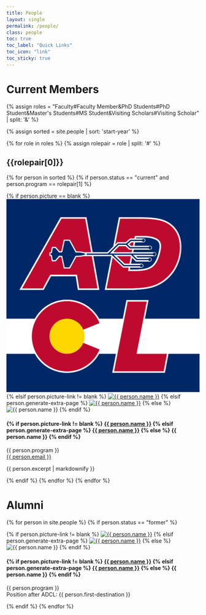```yaml
---
title: People 
layout: single 
permalink: /people/
class: people
toc: true
toc_label: "Quick Links"
toc_icon: "link"
toc_sticky: true
---
```


# Current Members

{% assign roles = "Faculty#Faculty Member&PhD Students#PhD Student&Master's Students#MS Student&Visiting Scholars#Visiting Scholar" | split: '&' %}

{% assign sorted = site.people | sort: 'start-year' %}

{% for role in roles %}
{% assign rolepair = role | split: '#' %}
## {{rolepair[0]}}
{% for person in sorted %}
{% if person.status == "current" and person.program == rolepair[1] %}
<div class="person">
<div class="person-basic">
<div class="person-img">
{% if person.picture == blank %}
<img src="/assets/logos/ADCL-square.svg" alt="{{ person.name }}" title="{{ person.name }}" class="person-img">
{% elsif person.picture-link != blank %}
<a href="{{ person.picture-link }}" target="_blank"><img src="{{ site.baseurl }}{{ person.picture }}" alt="{{ person.name }}" title="{{ person.name }}" class="person-img"></a>
{% elsif person.generate-extra-page %}
<a href="{{ site.baseurl }}{{ person.url }}" target="_blank"><img src="{{ site.baseurl }}{{ person.picture }}" alt="{{ person.name }}" title="{{ person.name }}" class="person-img"></a>
{% else %}
<img src="{{ site.baseurl }}{{ person.picture }}" alt="{{ person.name }}" title="{{ person.name }}" class="person-img">
{% endif %}
</div>
<div class="person-info">
<h4>
{% if person.picture-link != blank %}
<a href="{{ person.header-link }}" target="_blank">{{ person.name }}</a>
{% elsif person.generate-extra-page %}
<a href="{{ site.baseurl }}{{ person.url }}" target="_blank">{{ person.name }}</a>
{% else %}
{{ person.name }}
{% endif %}
</h4>
    <p>{{ person.program }}<br>
    <a href="mailto:{{ person.email }}">{{ person.email }}</a></p>
</div>
</div>
<div class="person-bio">
    <p>{{ person.excerpt | markdownify }}</p>
</div>
</div>
{% endif %}
{% endfor %}
{% endfor %}

# Alumni

{% for person in site.people %}
{% if person.status == "former" %}
<div class="person">
<div class="person-basic">
<div class="person-img">
{% if person.picture-link != blank %}
<a href="{{ person.picture-link }}" target="_blank"><img src="{{ site.baseurl }}{{ person.picture }}" alt="{{ person.name }}" title="{{ person.name }}" class="person-img"></a>
{% elsif person.generate-extra-page %}
<a href="{{ site.baseurl }}{{ person.url }}" target="_blank"><img src="{{ site.baseurl }}{{ person.picture }}" alt="{{ person.name }}" title="{{ person.name }}" class="person-img"></a>
{% else %}
<img src="{{ site.baseurl }}{{ person.picture }}" alt="{{ person.name }}" title="{{ person.name }}" class="person-img">
{% endif %}
</div>
<div class="person-info">
<h4>
{% if person.picture-link != blank %}
<a href="{{ person.header-link }}" target="_blank">{{ person.name }}</a>
{% elsif person.generate-extra-page %}
<a href="{{ site.baseurl }}{{ person.url }}" target="_blank">{{ person.name }}</a>
{% else %}
{{ person.name }}
{% endif %}
</h4>
    <p>{{ person.program }}<br>
    Position after ADCL: {{ person.first-destination }}</p>
</div>
</div>
</div>
{% endif %}
{% endfor %}

